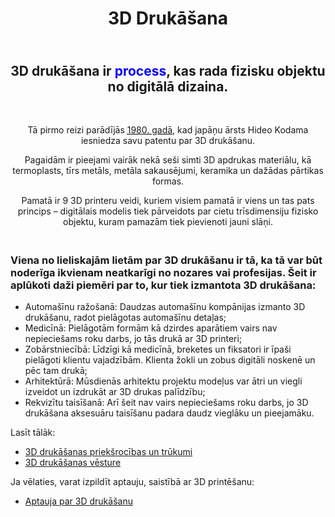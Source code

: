 
<!DOCTYPE html>
<html>
<head>
	<title>3D drukāšana</title>
	<meta charset="utf-8"  />
</head>
<body>
<h1><center>3D Drukāšana</center></h1>
<center><h2><br>3D drukāšana ir <font color="blue">process</font>, kas rada fizisku objektu no digitālā dizaina.</h2><br> <p><div>Tā pirmo reizi parādījās <a href="3D drukāšanas vēsture.html"><abbr title="3D drukāšanas vēsture">1980. gadā</abbr></a>, 
kad japāņu ārsts Hideo Kodama iesniedza savu patentu
par 3D drukāšanu.</div></p> <p><div>Pagaidām ir pieejami vairāk nekā seši simti 3D apdrukas materiālu, kā termoplasts, tīrs
metāls, metāla sakausējumi, keramika un dažādas pārtikas formas.</div></p>
<p><div>Pamatā ir 9 3D printeru veidi, kuriem visiem pamatā ir viens un tas pats princips – digitālais
modelis tiek pārveidots par cietu trīsdimensiju fizisko objektu, kuram pamazām tiek pievienoti jauni
slāņi.</div> </p></center>
<h3><br>Viena no lieliskajām lietām par 3D drukāšanu ir tā, ka tā var būt noderīga ikvienam
neatkarīgi no nozares vai profesijas. Šeit ir aplūkoti daži piemēri par to, kur tiek izmantota 3D
drukāšana:<br></h3>
<ul>
<li>Automašīnu ražošanā: Daudzas automašīnu kompānijas izmanto 3D drukāšanu, radot
pielāgotas automašīnu detaļas;</li>
<li>Medicīnā: Pielāgotām formām kā dzirdes aparātiem vairs nav nepieciešams roku darbs, jo
tās drukā ar 3D printeri;</li>
<li>Zobārstniecībā: Līdzīgi kā medicīnā, breketes un fiksatori ir īpaši pielāgoti klientu
vajadzībām. Klienta žokli un zobus digitāli noskenē un pēc tam drukā;</li>
<li>Arhitektūrā: Mūsdienās arhitektu projektu modeļus var ātri un viegli izveidot un izdrukāt ar
3D drukas palīdzību;</li>
<li>Rekvizītu taisīšanā: Arī šeit nav vairs nepieciešams roku darbs, jo 3D drukāšana aksesuāru
taisīšanu padara daudz vieglāku un pieejamāku.</li>
</ul>
Lasīt tālāk:
<ul>
<li><a href="3D drukāšanas priekšrocības un trūkumi.html">3D drukāšanas priekšrocības un trūkumi</a></li>
<li><a href="3D drukāšanas vēsture.html">3D drukāšanas vēsture</a></li>
</ul>
Ja vēlaties, varat izpildīt aptauju, saistībā ar 3D printēšanu:
<ul>
<li><a href="Aptauja par 3D drukāšanu.html">Aptauja par 3D drukāšanu</a></li>
</ul>
</body>
</html>
